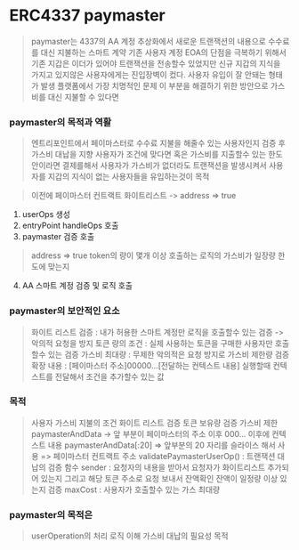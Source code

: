 # ERC4337 paymaster
> paymaster는 4337의 AA 계정 추상화에서 새로운 트랜잭션의 내용으로 수수료를 대신 지불하는 스마트 계약
> 기존 사용자 계정 EOA의 단점을 극복하기 위해서 기존 지갑은 이더가 있어야 트랜잭션을 전송할수 있었지만
> 신규 지갑의 지식을 가지고 있지않은 사용자에게는 진입장벽이 컸다. 사용자 유입이 잘 안돼는 형태가 발생
> 플랫폼에서 가장 치명적인 문제 
> 이 부분을 해결하기 위한 방안으로 가스비를 대신 지불할 수 있다면

### paymaster의 목적과 역활
> 엔트리포인트에서 페이마스터로 수수료 지불을 해줄수 있는 사용자인지 검증 후 가스비 대납을 지향
> 사용자가 조건에 맞다면 혹은 가스비를 지출할수 있는 한도안이라면 결제를해서 사용자가 가스비가 없더라도 트랜잭션을 발생시켜서 사용자를 지갑의 지식이 없는 사용자들을 유입하는것이 목적

> 이전에 페이마스터 컨트랙트 화이트리스트 -> address => true
1. userOps 생성
2. entryPoint handleOps 호출
3. paymaster 검증 호출
> address => true
> token의 량이 몇개 이상 
> 호출하는 로직의 가스비가 일장량 한도에 맞는지
4. AA 스마트 계정 검증 및 로직 호출

### paymaster의 보안적인 요소
> 화이트 리스트 검증 : 내가 허용한 스마트 계정만 로직을 호출할수 있는 검증 -> 악의적 요청을 방지
> 토큰 량의 조건 : 실제 사용하는 토큰을 구매한 사용자만 호출할수 있는 검증
> 가스비 최대량 : 무제한 악의적은 요청 방지로 가스비 제한량 검증
> 확장 내용 : [페이마스터 주소]00000...[전달하는 컨텍스트 내용] 실행할때 컨텍스트를 전달해서 조건을 추가할수 있는 값

### 목적
> 사용자 가스비 지불의 조건 화이트 리스트 검증 토큰 보유량 검증 가스비 제한 
> paymasterAndData -> 앞 부분이 페이마스터의 주소 이후 000... 이후에 컨텍스트 내용
> paymasterAndData[:20] => 앞부분의 20 자리를 슬라이스 해서 사용 => 페이마스터 컨트랙트 주소
> validatePaymasterUserOp() : 트랜잭션 대납의 검증 함수
> sender : 요청자의 내용을 받아서 요청자가 화이트리스트 추가되어 있는지 그리고 해당 토큰 주소로 요청 보내서 잔액확인 잔액이 일정량 이상 있는지 검증
> maxCost : 사용자가 호출할수 있는 가스 최대량

### paymaster의 목적은
> userOperation의 처리 로직 이해
> 가스비 대납의 필요성 목적

